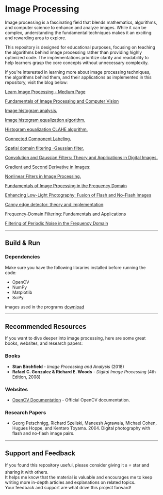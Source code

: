 # Image Processing

Image processing is a fascinating field that blends mathematics, algorithms, and computer science to enhance and analyze images. While it can be complex, understanding the fundamental techniques makes it an exciting and rewarding area to explore.

This repository is designed for educational purposes, focusing on teaching the algorithms behind image processing rather than providing highly optimized code. The implementations prioritize clarity and readability to help learners grasp the core concepts without unnecessary complexity. 

If you're interested in learning more about image processing techniques, the algorithms behind them, and their applications as implemented in this repository, visit the blog below:

[Learn Image Processing - Medium Page](https://medium.com/@fjzavala/list/image-processing-ae410f2c03c1)

[Fundamentals of Image Processing and Computer Vision](https://medium.com/@fjzavala/fundamentals-of-image-processing-and-computer-vision-6ba4bc8cc4b4)

[Image histogram analysis.](https://medium.com/@fjzavala/image-histogram-analysis-e2f65635309d)

[Image histogram equalization algorithm.](https://medium.com/@fjzavala/image-histogram-equalization-algorithm-f9be303b04be)

[Histogram equalization CLAHE algorithm.](https://medium.com/@fjzavala/histogram-equalization-clahe-algorithm-8841d402fc76)

[Connected Component Labeling.](https://medium.com/@fjzavala/connected-component-labeling-9bfa464acf01)

[Spatial domain filtering -Gaussian filter.](https://medium.com/@fjzavala/spatial-domain-filtering-gaussian-filter-188c38fef22e)

[Convolution and Gaussian Filters: Theory and Applications in Digital Images.](https://medium.com/@fjzavala/gradient-and-second-derivative-in-images-fundamentals-and-efficient-applications-46832da5c75f)

[Gradient and Second Derivative in Images: ](https://medium.com/imagecraft/gradient-and-second-derivative-in-images-fundamentals-and-efficient-applications-46832da5c75f)

[Nonlinear Filters in Image Processing.](https://medium.com/imagecraft/nonlinear-filters-in-image-processing-18bb01720983)

[Fundamentals of Image Processing in the Frequency Domain](https://medium.com/imagecraft/fundamentals-of-image-processing-in-the-frequency-domain-ce9ec830181d)

[Enhancing Low-Light Photography: Fusion of Flash and No-Flash Images](https://medium.com/imagecraft/enhancing-low-light-photography-fusion-of-flash-and-no-flash-images-234128c6bc86)

[Canny edge detector: theory and implementation](https://medium.com/imagecraft/canny-edge-detector-theory-and-implementation-ffd31cd28e73)

[Frequency-Domain Filtering: Fundamentals and Applications](https://medium.com/p/36a29924c4df)

[Filtering of Periodic Noise in the Frequency Domain](https://medium.com/imagecraft/filtering-of-periodic-noise-in-the-frequency-domain-9b24d7b380d8)

---

## Build & Run

### Dependencies

Make sure you have the following libraries installed before running the code:

- OpenCV  
- NumPy  
- Matplotlib  
- SciPy  

images used in the programs [download](https://drive.google.com/drive/folders/1eWQGiG_y4u8-NLaaAkNftM8et6uiyP7E?usp=sharing)

---

## Recommended Resources  

If you want to dive deeper into image processing, here are some great books, websites, and research papers:  

### Books  
- **Stan Birchfield** - *Image Processing and Analysis* (2018)  
- **Rafael C. Gonzalez & Richard E. Woods** - *Digital Image Processing* (4th Edition, 2008)  


### Websites  
- [OpenCV Documentation](https://docs.opencv.org/) - Official OpenCV documentation.  


### Research Papers  
- Georg Petschnigg, Richard Szeliski, Maneesh Agrawala, Michael Cohen, Hugues Hoppe, and Kentaro Toyama. 2004. Digital photography with flash and no-flash image pairs.

---

## Support and Feedback  
If you found this repository useful, please consider giving it a ⭐ star and sharing it with others.  
It helps me know that the material is valuable and encourages me to keep writing more in-depth articles and explanations on related topics.  
Your feedback and support are what drive this project forward!
